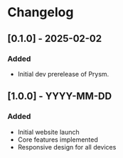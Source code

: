  # Changelog

## [0.1.0] - 2025-02-02
### Added
- Initial dev prerelease of Prysm.

## [1.0.0] - YYYY-MM-DD
### Added
- Initial website launch
- Core features implemented
- Responsive design for all devices